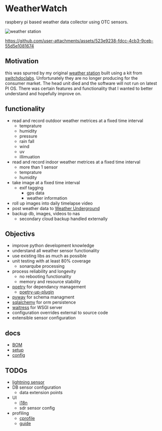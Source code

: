 # WeatherWatch
raspbery pi based weather data collector using OTC sensors.

![weather station](docs/img/station_full.jpg?raw=true)

https://github.com/user-attachments/assets/523e9238-fdcc-4cb3-9ceb-55d5e1081674


## Motivation
this was spurred by my original [weather station](https://github.com/tim-oe/SkyWeather2) built using a kit from [switchdoclabs](https://github.com/switchdoclabs/SDL_Pi_SkyWeather2). Unfortunately they are no longer producing for the consumer market. The head unit died and the software will not run on latest PI OS. There was certain features and functionality that I wanted to better understand and hopefully improve on.

## functionality
- read and record outdoor weather metrices at a fixed time interval
    - temprature
    - humidity
    - pressure
    - rain fall
    - wind
    - uv
    - illimuation 
- read and record indoor weather metrices at a fixed time interval
    - more than 1 sensor
    - temprature
    - humidity
- take image at a fixed time interval
    - exif tagging
        - gps data
        - weather information
- roll up images into daily timelapse video        
- post weather data to [Weather Underground](https://support.weather.com/s/article/PWS-Upload-Protocol?language=en_US)
- backup db, images, videos to nas 
    - secondary cloud backup handled externally

## Objectivs
- improve python development knowledge
- understand all weather sensor functionality 
- use existing libs as much as possible
- unit testing with at least 80% coverage
    - sonarqube processing
- process reliability and longevity
    - no rebooting functionality
    - memory and resource stability
- [poetry](https://python-poetry.org/docs/) for dependancy management
    - [poetry-up-plugin](https://github.com/MousaZeidBaker/poetry-plugin-up)
- [pyway](https://github.com/sergiosbx/pyway) for schema managment
- [sqlalchemy](https://docs.sqlalchemy.org/en/20/) for orm persistence
- [waitress](https://docs.pylonsproject.org/projects/waitress/en/latest/) for WSGI server
- configuration overrides external to source code
- extensible sensor configuration

## docs
- [BOM](/docs/BOM.md)
- [setup](/docs/SETUP.md)
- [config](/docs/CONFIG.md)

## TODOs
- [lightning sensor](https://www.seeedstudio.com/Grove-Lightning-Sensor-AS3935-p-5603.html)
- DB sensor configuration
    - data extension points    
- UI
    - [i18n](https://github.com/marcanuy/python-i18n-skel)
    - sdr sensor config
- profiling
    - [cprofile](https://docs.python.org/3/library/profile.html#module-cProfile)
    - [guide](https://www.turing.com/kb/python-code-with-cprofile)

